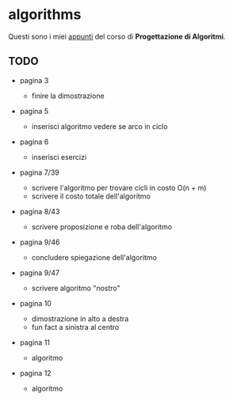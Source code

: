 # algorithms 

Questi sono i miei [appunti](https://raw.githubusercontent.com/ph04/algorithms/main/src/main.pdf) del corso di **Progettazione di Algoritmi**.

## TODO

- pagina 3
    - finire la dimostrazione

- pagina 5
    - inserisci algoritmo vedere se arco in ciclo

- pagina 6
    - inserisci esercizi

- pagina 7/39
    - scrivere l'algoritmo per trovare cicli in costo O(n + m)
    - scrivere il costo totale dell'algoritmo

- pagina 8/43
    - scrivere proposizione e roba dell'algoritmo

- pagina 9/46
    - concludere spiegazione dell'algoritmo

- pagina 9/47
    - scrivere algoritmo "nostro"

- pagina 10
    - dimostrazione in alto a destra
    - fun fact a sinistra al centro

- pagina 11
    - algoritmo

- pagina 12
    - algoritmo
